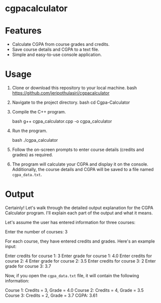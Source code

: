 # cgpacalculator



# Features

- Calculate CGPA from course grades and credits.
- Save course details and CGPA to a text file.
- Simple and easy-to-use console application.

# Usage

1. Clone or download this repository to your local machine.
   bash
   https://github.com/jeripothulasiri/cgpacalculator


3. Navigate to the project directory.
   bash
   cd Cgpa-Calculator

4. Compile the C++ program.

   bash
   g++ cgpa_calculator.cpp -o cgpa_calculator

5. Run the program.

   bash
   ./cgpa_calculator
   

6. Follow the on-screen prompts to enter course details (credits and grades) as required.

7. The program will calculate your CGPA and display it on the console. Additionally, the course details and CGPA will be saved to a file named `cgpa_data.txt`.

# Output
Certainly! Let's walk through the detailed output explanation for the CGPA Calculator program. I'll explain each part of the output and what it means.

Let's assume the user has entered information for three courses:

Enter the number of courses: 3

For each course, they have entered credits and grades. Here's an example input:

Enter credits for course 1: 3
Enter grade for course 1: 4.0
Enter credits for course 2: 4
Enter grade for course 2: 3.5
Enter credits for course 3: 2
Enter grade for course 3: 3.7

Now, if you open the `cgpa_data.txt` file, it will contain the following information:

Course 1: Credits = 3, Grade = 4.0
Course 2: Credits = 4, Grade = 3.5
Course 3: Credits = 2, Grade = 3.7
CGPA: 3.61



